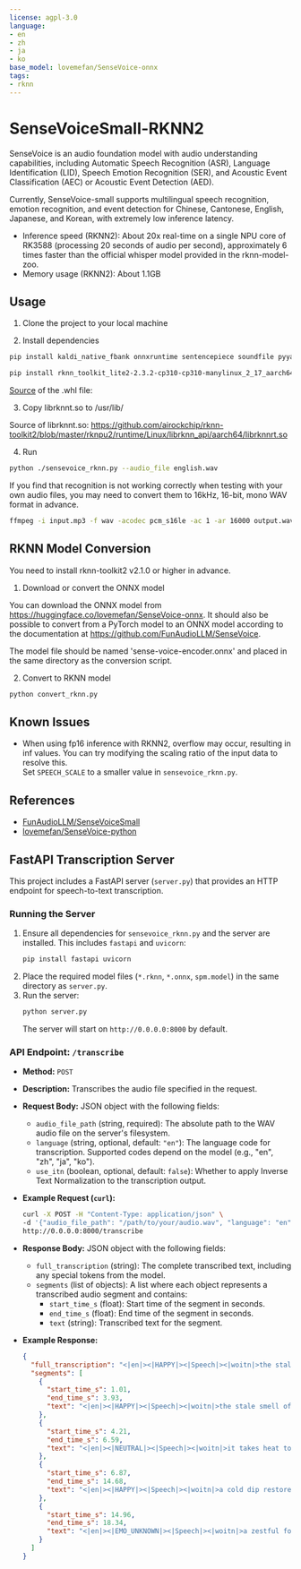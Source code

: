 ```yaml
---
license: agpl-3.0
language:
- en
- zh
- ja
- ko
base_model: lovemefan/SenseVoice-onnx
tags:
- rknn
---
```


# SenseVoiceSmall-RKNN2

SenseVoice is an audio foundation model with audio understanding capabilities, including Automatic Speech Recognition (ASR), Language Identification (LID), Speech Emotion Recognition (SER), and Acoustic Event Classification (AEC) or Acoustic Event Detection (AED).

Currently, SenseVoice-small supports multilingual speech recognition, emotion recognition, and event detection for Chinese, Cantonese, English, Japanese, and Korean, with extremely low inference latency.

- Inference speed (RKNN2): About 20x real-time on a single NPU core of RK3588 (processing 20 seconds of audio per second), approximately 6 times faster than the official whisper model provided in the rknn-model-zoo.
- Memory usage (RKNN2): About 1.1GB

## Usage

1. Clone the project to your local machine

2. Install dependencies

```bash
pip install kaldi_native_fbank onnxruntime sentencepiece soundfile pyyaml numpy<2

pip install rknn_toolkit_lite2-2.3.2-cp310-cp310-manylinux_2_17_aarch64.manylinux2014_aarch64.whl
```
[Source](https://github.com/airockchip/rknn-toolkit2/blob/master/rknn-toolkit-lite2/packages/rknn_toolkit_lite2-2.3.2-cp310-cp310-manylinux_2_17_aarch64.manylinux2014_aarch64.whl) of the .whl file:

3. Copy librknnt.so to /usr/lib/

Source of librknnt.so: https://github.com/airockchip/rknn-toolkit2/blob/master/rknpu2/runtime/Linux/librknn_api/aarch64/librknnrt.so

4. Run

```bash
python ./sensevoice_rknn.py --audio_file english.wav
```

If you find that recognition is not working correctly when testing with your own audio files, you may need to convert them to 16kHz, 16-bit, mono WAV format in advance.

```bash
ffmpeg -i input.mp3 -f wav -acodec pcm_s16le -ac 1 -ar 16000 output.wav
```

## RKNN Model Conversion

You need to install rknn-toolkit2 v2.1.0 or higher in advance.

1. Download or convert the ONNX model

You can download the ONNX model from https://huggingface.co/lovemefan/SenseVoice-onnx.
It should also be possible to convert from a PyTorch model to an ONNX model according to the documentation at https://github.com/FunAudioLLM/SenseVoice.

The model file should be named 'sense-voice-encoder.onnx' and placed in the same directory as the conversion script.

2. Convert to RKNN model
```bash
python convert_rknn.py 
```

## Known Issues

- When using fp16 inference with RKNN2, overflow may occur, resulting in inf values. You can try modifying the scaling ratio of the input data to resolve this.  
  Set `SPEECH_SCALE` to a smaller value in `sensevoice_rknn.py`.

## References
- [FunAudioLLM/SenseVoiceSmall](https://huggingface.co/FunAudioLLM/SenseVoiceSmall)
- [lovemefan/SenseVoice-python](https://github.com/lovemefan/SenseVoice-python)


## FastAPI Transcription Server

This project includes a FastAPI server (`server.py`) that provides an HTTP endpoint for speech-to-text transcription.

### Running the Server

1.  Ensure all dependencies for `sensevoice_rknn.py` and the server are installed. This includes `fastapi` and `uvicorn`:
    ```bash
    pip install fastapi uvicorn
    ```
2.  Place the required model files (`*.rknn`, `*.onnx`, `spm.model`) in the same directory as `server.py`.
3.  Run the server:
    ```bash
    python server.py
    ```
    The server will start on `http://0.0.0.0:8000` by default.

### API Endpoint: `/transcribe`

*   **Method:** `POST`
*   **Description:** Transcribes the audio file specified in the request.
*   **Request Body:** JSON object with the following fields:
    *   `audio_file_path` (string, required): The absolute path to the WAV audio file on the server's filesystem.
    *   `language` (string, optional, default: `"en"`): The language code for transcription. Supported codes depend on the model (e.g., "en", "zh", "ja", "ko").
    *   `use_itn` (boolean, optional, default: `false`): Whether to apply Inverse Text Normalization to the transcription output.

*   **Example Request (`curl`):**
    ```bash
    curl -X POST -H "Content-Type: application/json" \
    -d '{"audio_file_path": "/path/to/your/audio.wav", "language": "en", "use_itn": false}' \
    http://0.0.0.0:8000/transcribe
    ```

*   **Response Body:** JSON object with the following fields:
    *   `full_transcription` (string): The complete transcribed text, including any special tokens from the model.
    *   `segments` (list of objects): A list where each object represents a transcribed audio segment and contains:
        *   `start_time_s` (float): Start time of the segment in seconds.
        *   `end_time_s` (float): End time of the segment in seconds.
        *   `text` (string): Transcribed text for the segment.

*   **Example Response:**
    ```json
    {
      "full_transcription": "<|en|><|HAPPY|><|Speech|><|woitn|>the stale smell of old beer lingers <|en|><|NEUTRAL|><|Speech|><|woitn|>it takes heat to bring out the odor but <|en|><|HAPPY|><|Speech|><|woitn|>a cold dip restores health and zest a salt pickle tastes fine with ham tacos al pastor are my favorite <|en|><|EMO_UNKNOWN|><|Speech|><|woitn|>a zestful food is the hot cross bun",
      "segments": [
        {
          "start_time_s": 1.01,
          "end_time_s": 3.93,
          "text": "<|en|><|HAPPY|><|Speech|><|woitn|>the stale smell of old beer lingers"
        },
        {
          "start_time_s": 4.21,
          "end_time_s": 6.59,
          "text": "<|en|><|NEUTRAL|><|Speech|><|woitn|>it takes heat to bring out the odor but"
        },
        {
          "start_time_s": 6.87,
          "end_time_s": 14.68,
          "text": "<|en|><|HAPPY|><|Speech|><|woitn|>a cold dip restores health and zest a salt pickle tastes fine with ham tacos al pastor are my favorite"
        },
        {
          "start_time_s": 14.96,
          "end_time_s": 18.34,
          "text": "<|en|><|EMO_UNKNOWN|><|Speech|><|woitn|>a zestful food is the hot cross bun"
        }
      ]
    }
    ```

